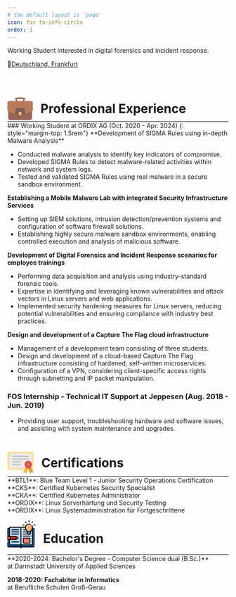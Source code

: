 ```yaml
---
# the default layout is 'page'
icon: fas fa-info-circle
order: 1
---
```


Working Student interested in digital forensics and incident response.

📌[Deutschland, Frankfurt](https://goo.gl/maps/vb971rN6Ncbx8Fkc6)

<!-- Professional Experience -->
<div style="display: flex; align-items: center; margin-top: 4rem; margin-bottom: 0;">
  <img src="/assets/img/about-work.png" alt="edu" style="height: 58px;">
  <h1 style="margin-left: 1.1rem; margin-top: 0; margin-bottom: 0;">Professional Experience</h1>
</div>
<hr style="margin: 0;">
### Working Student at ORDIX AG (Oct. 2020 - Apr. 2024)
{: style="margin-top: 1.5rem"}
**Development of SIGMA Rules using in-depth Malware Analysis**

- Conducted malware analysis to identify key indicators of compromise.
- Developed SIGMA Rules to detect malware-related activities within network and system logs.
- Tested and validated SIGMA Rules using real malware in a secure sandbox environment.

**Establishing a Mobile Malware Lab with integrated Security Infrastructure Services**

- Setting up SIEM solutions, intrusion detection/prevention systems and configuration of software firewall solutions.
- Establishing highly secure malware sandbox environments, enabling controlled execution and analysis of malicious software.

**Development of Digital Forensics and Incident Response scenarios for employee trainings**

- Performing data acquisition and analysis using industry-standard forensic tools.
- Expertise in identifying and leveraging known vulnerabilities and attack vectors in Linux servers and web applications.
- Implemented security hardening measures for Linux servers, reducing potential vulnerabilities and ensuring compliance with industry best practices.

**Design and development of a Capture The Flag cloud infrastructure**

- Management of a development team consisting of three students.
- Design and development of a cloud-based Capture The Flag infrastructure consisting of hardened, self-written microservices.
- Configuration of a VPN, considering client-specific access rights through subnetting and IP packet manipulation.

### FOS Internship - Technical IT Support at Jeppesen (Aug. 2018 - Jun. 2019)

- Providing user support, troubleshooting hardware and software issues, and assisting with system maintenance and upgrades.
  &nbsp;
  &nbsp;

<!-- Certifications -->
<div style="display: flex; align-items: center; margin-top: 2.5rem; margin-bottom: 0;">
  <img src="/assets/img/about-diploma.png" alt="edu" style="height: 60px;">
  <h1 style="margin-left: 1.1rem; margin-top: 0; margin-bottom: 0;" credit="Certificate icons created by photo3idea_studio - Flaticon">Certifications</h1>
</div>
<hr style="margin: 0;">
**BTL1**: Blue Team Level 1 - Junior Security Operations Certification<br>
**CKS**: Certified Kubernetes Security Specialist<br>
**CKA**: Certified Kubernetes Administrator<br>
**ORDIX**: Linux Serverhärtung und Security Testing<br>
**ORDIX**: Linux Systemadministration für Fortgeschrittene

<!-- Education -->
<div style="display: flex; align-items: center;">
  <img src="/assets/img/about-study.png" alt="edu" style="height: 64px;">
  <h1 style="margin-left: 1.1rem">Education</h1>
</div>
<hr style="margin: 0;">
**2020-2024: Bachelor's Degree - Computer Science dual (B.Sc.)**<br>
at Darmstadt University of Applied Sciences

**2018-2020: Fachabitur in Informatics**<br>
at Berufliche Schulen Groß-Gerau
